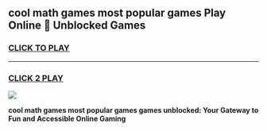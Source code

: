 
## cool math games most popular games Play Online 👋 Unblocked Games
<h3>
<a href="https://news.freeplayer.one?title=cool_math_games_most_popular_games&ref=17CMG">CLICK TO PLAY</a></h3>
<hr>

<h3>
<a href="https://news.freeplayer.one?title=cool_math_games_most_popular_games&ref=17CMG">CLICK 2 PLAY</a>
  
</h3>

<a href="https://news.freeplayer.one?title=cool_math_games_most_popular_games&ref=17CMG/"><img src="https://clearcache.store/games.png"></a>


**cool math games most popular games games unblocked: Your Gateway to Fun and Accessible Online Gaming**
